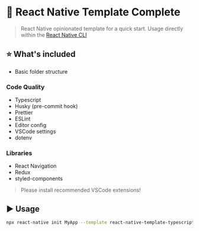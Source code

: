 # :space_invader: React Native Template Complete

> React Native opinionated template for a quick start. Usage directly within the [React Native CLI](https://github.com/react-native-community/cli)

## :star: What's included

- Basic folder structure

### Code Quality

- Typescript
- Husky (pre-commit hook)
- Prettier
- ESLint
- Editor config
- VSCode settings
- dotenv

### Libraries

- React Navigation
- Redux
- styled-components

> Please install recommended VSCode extensions!

## :arrow_forward: Usage

```sh
npx react-native init MyApp --template react-native-template-typescript
```
